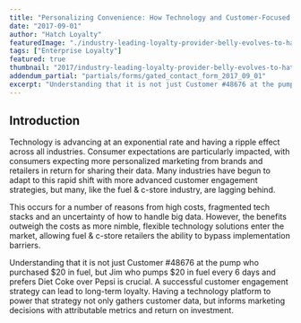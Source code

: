 ```yaml
---
title: "Personalizing Convenience: How Technology and Customer-Focused Marketing Are Transforming the Fuel & Convenience Store Industry"
date: "2017-09-01"
author: "Hatch Loyalty"
featuredImage: "./industry-leading-loyalty-provider-belly-evolves-to-hatch.png"
tags: ["Enterprise Loyalty"]
featured: true
thumbnail: "2017/industry-leading-loyalty-provider-belly-evolves-to-hatch-thumb.png"
addendum_partial: "partials/forms/gated_contact_form_2017_09_01"
excerpt: "Understanding that it is not just Customer #48676 at the pump who purchased $20 in fuel, but Jim who pumps $20 in fuel every 6 days and prefers Diet Coke over Pepsi is crucial. A successful customer engagement strategy can lead to long-term loyalty. Having a technology platform to power that strategy not only gathers customer data, but informs marketing decisions with attributable metrics and return on investment."
---
```


## Introduction

Technology is advancing at an exponential rate and having a ripple effect across all industries. Consumer expectations are particularly impacted, with consumers expecting more personalized marketing from brands and retailers in return for sharing their data. Many industries have begun to adapt to this rapid shift with more advanced customer engagement strategies, but many, like the fuel & c-store industry, are lagging behind.

This occurs for a number of reasons from high costs, fragmented tech stacks and an uncertainty of how to handle big data. However, the benefits outweigh the costs as more nimble, flexible technology solutions enter the market, allowing fuel & c-store retailers the ability to bypass implementation barriers.

Understanding that it is not just Customer #48676 at the pump who purchased $20 in fuel, but Jim who pumps $20 in fuel every 6 days and prefers Diet Coke over Pepsi is crucial. A successful customer engagement strategy can lead to long-term loyalty. Having a technology platform to power that strategy not only gathers customer data, but informs marketing decisions with attributable metrics and return on investment.
